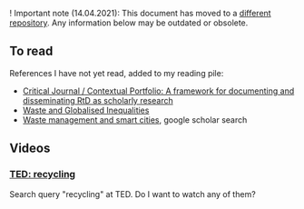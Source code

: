 ! Important note (14.04.2021): This document has moved to a [different repository](https://github.com/reuse-city/lab/). Any information below may be outdated or obsolete.

## To read

References I have not yet read, added to my reading pile:

- [Critical Journal / Contextual Portfolio: A framework for documenting and disseminating RtD as scholarly research](https://figshare.com/articles/journal_contribution/Critical_Journal_Contextual_Portfolio_A_framework_for_documenting_and_disseminating_RtD_as_scholarly_research/7855829)
- [Waste and Globalised Inequalities](https://mattersburgerkreis.vivolum.net/site/de/shop/jepartikel/shop.item/1918.html)
- [Waste management and smart cities](https://scholar.google.com/scholar?hl=pt-BR&as_sdt=0%2C5&q=waste+management+and+smart+cities&btnG=), google scholar search

## Videos

### [TED: recycling](https://www.ted.com/search?q=recycling)

Search query "recycling" at TED. Do I want to watch any of them?
